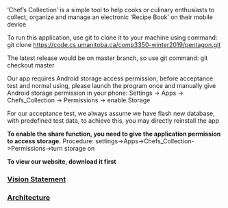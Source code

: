 ‘Chef’s Collection’ is a simple tool to help cooks or culinary enthusiasts to collect, organize and manage an electronic ‘Recipe Book’ on their mobile device

To run this application, use git to clone it to your machine using command: git clone https://code.cs.umanitoba.ca/comp3350-winter2019/pentagon.git

The latest release would be on master branch, so use git command: git checkout master

Our app requires Android storage access permission, before acceptance test and normal using, please launch the program once and manually give Android storage permission in your phone: Settings -> Apps -> Chefs_Collection -> Permissions -> enable Storage

For our acceptance test, we always assume we have flash new database, with predefined test data, to achieve this, you may directly reinstall the app

**To enable the share function, you need to give the application permission to access storage.** Procedure: settings->Apps->Chefs_Collection->Permissions->turn storage on

**To view our website, download it first**

### [Vision Statement](../VISION.md)
### [Architecture](../ARCHITECTURE.md)